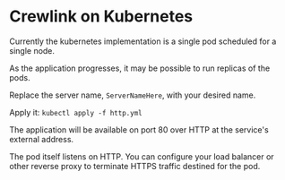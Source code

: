 # Crewlink on Kubernetes

Currently the kubernetes implementation is a single pod scheduled for a single node.  

As the application progresses, it may be possible to run replicas of the pods.

Replace the server name, `ServerNameHere`, with your desired name.

Apply it: `kubectl apply -f http.yml`

The application will be available on port 80 over HTTP at the service's external address.

The pod itself listens on HTTP.  You can configure your load balancer or other reverse proxy to terminate HTTPS traffic destined for the pod.